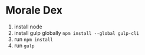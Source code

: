# Morale Dex #

1. install node
2. install gulp globally `npm install --global gulp-cli`
3. run `npm install`
4. run `gulp`